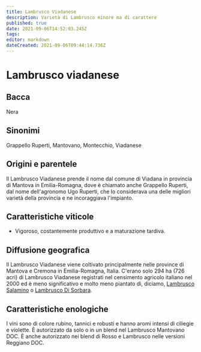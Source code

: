 ```yaml
---
title: Lambrusco Viadanese
description: Varietà di Lambrusco minore ma di carattere
published: true
date: 2021-09-06T14:52:03.245Z
tags: 
editor: markdown
dateCreated: 2021-09-06T09:44:14.736Z
---
```


# Lambrusco viadanese

## Bacca
Nera
## Sinonimi
Grappello Ruperti, Mantovano, Montecchio, Viadanese

## Origini e parentele
Il Lambrusco Viadanese prende il nome dal comune di Viadana in provincia di Mantova in Emilia-Romagna, dove è chiamato anche Grappello Ruperti, dal nome dell'agronomo Ugo Ruperti, che lo considerava una delle migliori varietà della provincia e ne incoraggiava l'impianto.

## Caratteristiche viticole
- Vigoroso, costantemente produttivo e a maturazione tardiva.

## Diffusione geografica
Il Lambrusco Viadanese viene coltivato principalmente nelle province di Mantova e Cremona in Emilia-Romagna, Italia. 
C'erano solo 294 ha (726 acri) di Lambrusco Viadanese registrati nel censimento agricolo italiano nel 2000 ed è meno significativo e molto meno piantato di, diciamo, [Lambrusco Salamino](/vitigni/bacca-nera/lambrusco-salamino) o [Lambrusco Di Sorbara](/vitigni/bacca-nera/lambrusco-di-sorbara).

## Caratteristiche enologiche
I vini sono di colore rubino, tannici e robusti e hanno aromi intensi di ciliegie e violette. È autorizzato da solo o in un blend nel Lambrusco Mantovano DOC. È anche autorizzato nei blend di Rosso e Lambrusco nelle versioni Reggiano DOC.
